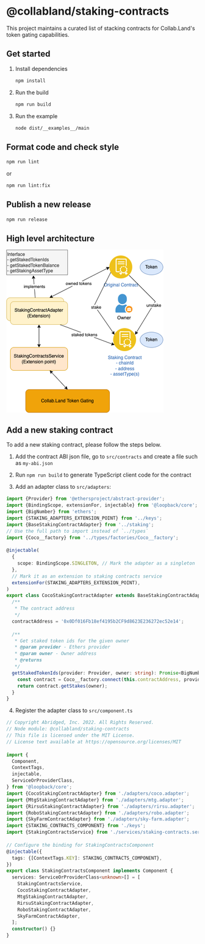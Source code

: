 # @collabland/staking-contracts

This project maintains a curated list of stacking contracts for Collab.Land's token gating capabilities.

## Get started

1. Install dependencies

   ```sh
   npm install
   ```

2. Run the build

   ```sh
   npm run build
   ```

3. Run the example

   ```sh
   node dist/__examples__/main
   ```

## Format code and check style

```sh
npm run lint
```

or

```sh
npm run lint:fix
```

## Publish a new release

```sh
npm run release
```

## High level architecture

![staking-contracts](docs/collabland-staking-contracts.png)

## Add a new staking contract

To add a new staking contract, please follow the steps below.

1. Add the contract ABI json file, go to `src/contracts` and create a file such
   as `my-abi.json`

2. Run `npm run build` to generate TypeScript client code for the contract

3. Add an adapter class to `src/adapters`:

```ts
import {Provider} from '@ethersproject/abstract-provider';
import {BindingScope, extensionFor, injectable} from '@loopback/core';
import {BigNumber} from 'ethers';
import {STAKING_ADAPTERS_EXTENSION_POINT} from '../keys';
import {BaseStakingContractAdapter} from '../staking';
// Use the full path to import instead of `../types`
import {Coco__factory} from '../types/factories/Coco__factory';

@injectable(
  {
    scope: BindingScope.SINGLETON, // Mark the adapter as a singleton
  },
  // Mark it as an extension to staking contracts service
  extensionFor(STAKING_ADAPTERS_EXTENSION_POINT),
)
export class CocoStakingContractAdapter extends BaseStakingContractAdapter {
  /**
   * The contract address
   */
  contractAddress = '0x0Df016Fb18ef4195b2CF9d8623E236272ec52e14';

  /**
   * Get staked token ids for the given owner
   * @param provider - Ethers provider
   * @param owner - Owner address
   * @returns
   */
  getStakedTokenIds(provider: Provider, owner: string): Promise<BigNumber[]> {
    const contract = Coco__factory.connect(this.contractAddress, provider);
    return contract.getStakes(owner);
  }
}
```

4. Register the adapter class to `src/component.ts`

```ts
// Copyright Abridged, Inc. 2022. All Rights Reserved.
// Node module: @collabland/staking-contracts
// This file is licensed under the MIT License.
// License text available at https://opensource.org/licenses/MIT

import {
  Component,
  ContextTags,
  injectable,
  ServiceOrProviderClass,
} from '@loopback/core';
import {CocoStakingContractAdapter} from './adapters/coco.adapter';
import {MtgStakingContractAdapter} from './adapters/mtg.adapter';
import {RirsuStakingContractAdapter} from './adapters/rirsu.adapter';
import {RoboStakingContractAdapter} from './adapters/robo.adapter';
import {SkyFarmContractAdapter} from './adapters/sky-farm.adapter';
import {STAKING_CONTRACTS_COMPONENT} from './keys';
import {StakingContractsService} from './services/staking-contracts.service';

// Configure the binding for StakingContractsComponent
@injectable({
  tags: {[ContextTags.KEY]: STAKING_CONTRACTS_COMPONENT},
})
export class StakingContractsComponent implements Component {
  services: ServiceOrProviderClass<unknown>[] = [
    StakingContractsService,
    CocoStakingContractAdapter,
    MtgStakingContractAdapter,
    RirsuStakingContractAdapter,
    RoboStakingContractAdapter,
    SkyFarmContractAdapter,
  ];
  constructor() {}
}
```
